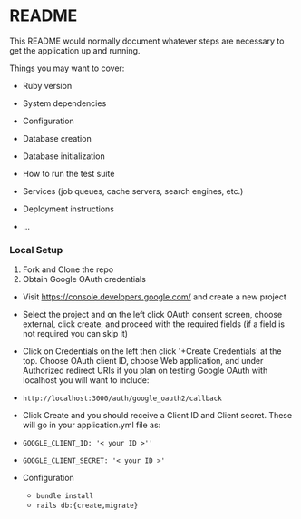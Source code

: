 # README

This README would normally document whatever steps are necessary to get the
application up and running.

Things you may want to cover:

* Ruby version

* System dependencies

* Configuration

* Database creation

* Database initialization

* How to run the test suite

* Services (job queues, cache servers, search engines, etc.)

* Deployment instructions

* ...
### Local Setup
1. Fork and Clone the repo
2. Obtain Google OAuth credentials

  * Visit https://console.developers.google.com/ and create a new project
  * Select the project and on the left click OAuth consent screen, choose external, click create, and proceed with the required fields (if a field is not required you can skip it)
  * Click on Credentials on the left then click '+Create Credentials' at the top. Choose OAuth client ID, choose Web application, and under Authorized redirect URIs if you plan on testing Google OAuth with localhost you will want to include:
  * `http://localhost:3000/auth/google_oauth2/callback`
  * Click Create and you should receive a Client ID and Client secret. These will go in your application.yml file as:

  * `GOOGLE_CLIENT_ID: '< your ID >''`
  * `GOOGLE_CLIENT_SECRET: '< your ID >'`

* Configuration
    - `bundle install`
    - `rails db:{create,migrate}`
